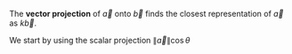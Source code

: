 The **vector projection** of $\vec{a}$ onto $\vec{b}$ finds the closest representation of $\vec{a}$ as $k\vec{b}$.

We start by using the scalar projection $\lVert \vec{a} \rVert \cos\theta$